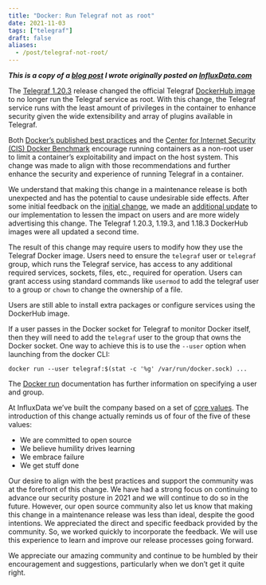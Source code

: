 ```yaml
---
title: "Docker: Run Telegraf not as root"
date: 2021-11-03
tags: ["telegraf"]
draft: false
aliases:
  - /post/telegraf-not-root/
---
```


***This is a copy of a [blog post](https://www.influxdata.com/blog/docker-run-telegraf-as-non-root/)
I wrote originally posted on [InfluxData.com](https://www.influxdata.com/)***

The [Telegraf 1.20.3](https://www.influxdata.com/blog/release-announcement-telegraf-1-20-3/)
release changed the official Telegraf [DockerHub image](https://hub.docker.com/_/telegraf/)
to no longer run the Telegraf service as root. With this change, the Telegraf
service runs with the least amount of privileges in the container to enhance
security given the wide extensibility and array of plugins available in
Telegraf.

Both [Docker’s published best practices](https://docs.docker.com/develop/develop-images/dockerfile_best-practices/#user)
and the [Center for Internet Security (CIS) Docker Benchmark](https://www.cisecurity.org/benchmark/docker/)
encourage running containers as a non-root user to limit a container’s
exploitability and impact on the host system. This change was made to align
with those recommendations and further enhance the security and experience of
running Telegraf in a container.

We understand that making this change in a maintenance release is both
unexpected and has the potential to cause undesirable side effects. After some
initial feedback on the
[initial change](https://github.com/docker-library/official-images/pull/11200),
we made an [additional update](https://github.com/docker-library/official-images/pull/11226)
to our implementation to lessen the impact on users and are more widely
advertising this change. The Telegraf 1.20.3, 1.19.3, and 1.18.3 DockerHub
images were all updated a second time.

The result of this change may require users to modify how they use the Telegraf
Docker image. Users need to ensure the `telegraf` user or `telegraf` group,
which runs the Telegraf service, has access to any additional required
services, sockets, files, etc., required for operation. Users can grant access
using standard commands like `usermod` to add the telegraf user to a group or
`chown` to change the ownership of a file.

Users are still able to install extra packages or configure services using the
DockerHub image.

If a user passes in the Docker socket for Telegraf to monitor Docker itself,
then they will need to add the `telegraf` user to the group that owns the
Docker socket. One way to achieve this is to use the `--user` option when
launching from the docker CLI:

```shell
docker run --user telegraf:$(stat -c '%g' /var/run/docker.sock) ...
```

The [Docker run](https://docs.docker.com/engine/reference/run/#user)
documentation has further information on specifying a user and group.

At InfluxData we’ve built the company based on a set of
[core values](https://www.influxdata.com/about/). The introduction of this
change actually reminds us of four of the five of these values:

* We are committed to open source
* We believe humility drives learning
* We embrace failure
* We get stuff done

Our desire to align with the best practices and support the community was at
the forefront of this change. We have had a strong focus on continuing to
advance our security posture in 2021 and we will continue to do so in the
future. However, our open source community also let us know that making this
change in a maintenance release was less than ideal, despite the good
intentions. We appreciated the direct and specific feedback provided by the
community. So, we worked quickly to incorporate the feedback.  We will use
this experience to learn and improve our release processes going forward.

We appreciate our amazing community and continue to be humbled by their
encouragement and suggestions, particularly when we don’t get it quite right.
